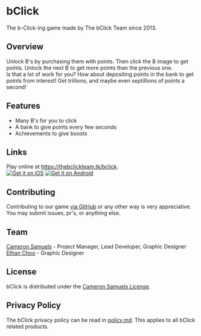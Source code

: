 # bClick
The b-Click-ing game made by The bClick Team since 2013.
## Overview
Unlock B's by purchasing them with points. Then click the B image to get points.
Unlock the next B to get more points than the previous one.
<br>Is that a lot of work for you? How about depositing points in the bank to get points from interest!
Get trillions, and maybe even septillions of points a second!
## Features
- Many B's for you to click
- A bank to give points every few seconds
- Achievements to give boosts
## Links
Play online at <https://thebclickteam.tk/bclick>.<br>
[![Get it on iOS](http://svgur.com/i/2Gm.svg)](https://itunes.apple.com/us/app/bclick/id1222698762)
[![Get it on Android](http://svgur.com/i/2GC.svg)](https://play.google.com/store/apps/details?id=com.playbclick.bclick)
## Contributing
Contributing to our game [via GitHub](https://git.io/vdqtW) or any other way is very appreciative. You may submit issues, pr's, or anything else.
## Team
[Cameron Samuels](https://cameronsamuels.com) - Project Manager, Lead Developer, Graphic Designer
<br>[Ethan Choo](https://github.com/ethanchoo) - Graphic Designer
## License
bClick is distributed under the [Cameron Samuels License](LICENSE).
## Privacy Policy
The bClick privacy policy can be read in [policy.md](policy.md). This applies to all bClick related products.
